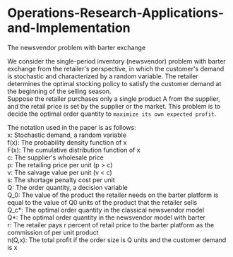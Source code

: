 # Operations-Research-Applications-and-Implementation
The newsvendor problem with barter exchange  

  We consider the single-period inventory (newsvendor) problem with barter exchange from the retailer's perspective, in which the customer's demand is stochastic and characterized by a random variable. The retailer determines the optimal stocking policy to satisfy the customer demand at the beginning of the selling season.  
  Suppose the retailer purchases only a single product A from the supplier, and the retail price is set by the supplier or the market. This problem is to decide the optimal order quantity to `maximize its own expected profit`.  
 
The notation used in the paper is as follows:  
x: Stochastic demand, a random variable  
f(x): The probability density function of x  
F(x): The cumulative distribution function of x  
c: The supplier's wholesale price  
p: The retailing price per unit (p > c)  
v: The salvage value per unit (v < c)  
s: The shortage penalty cost per unit  
Q: The order quantity, a decision variable  
Q_0: The value of the product the retailer needs on the barter platform is equal to the value of Q0 units of the product that the retailer sells  
Q_c*: The optimal order quantity in the classical newsvendor model   
Q*: The optimal order quantity in the newsvendor model with barter  
r: The retailer pays r percent of retail price to the barter platform as the commission of per unit product  
π(Q,x): The total profit if the order size is Q units and the customer demand is x
